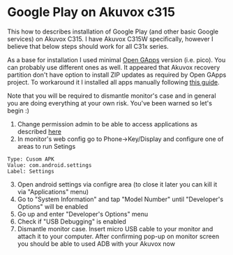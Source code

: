 # Google Play on Akuvox c315

This how to describes installation of Google Play (and other basic Google services) on Akuvox C315. I have Akuvox C315W specifically, however I believe that below steps should work for all C31x series. 

As a base for installation I used minimal [Open GApps](https://opengapps.org/) version (i.e. pico). You can probably use different ones as well. It appeared that Akuvox recovery partition don't have option to install ZIP updates as required by Open GApps project. To workaround it I installed all apps manually following [this guide](https://tinkerboarding.co.uk/forum/thread-553.html).

Note that you will be required to dismantle monitor's case and in general you are doing everything at your own risk. You've been warned so let's begin :)

1. Change permission admin to be able to access applications as described [here](http://wiki.akuvox.com/doku.php?id=indoor_monitor:feature_guides:how_to_install_apk_on_android_indoor_monitor)
2. In monitor's web config go to Phone->Key/Display and configure one of areas to run Setings
```
Type: Cusom APK
Value: com.android.settings
Label: Settings
```
3. Open android settings via configre area (to close it later you can kill it via "Applications" menu)
4. Go to "System Information" and tap "Model Number" until "Developer's Options" will be enabled
5. Go up and enter "Developer's Options" menu
6. Check if "USB Debugging" is enabled
7. Dismantle monitor case. Insert micro USB cable to your monitor and attach it to your computer. After confirming pop-up on monitor screen you should be able to used ADB with your Akuvox now

